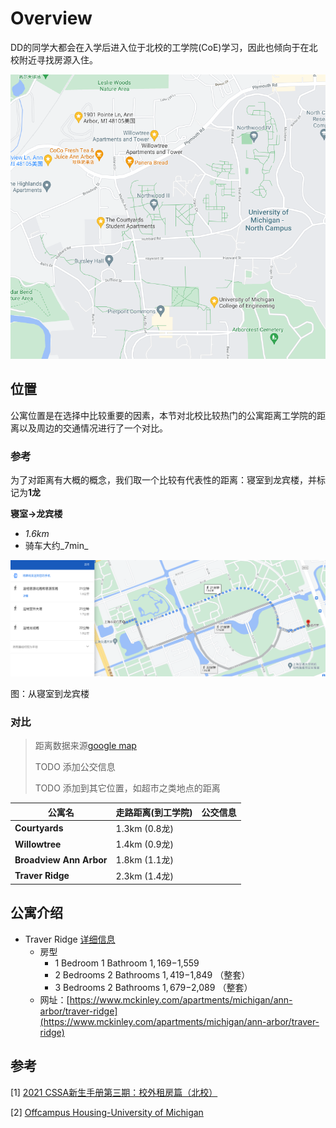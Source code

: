 # Overview

​ DD的同学大都会在入学后进入位于北校的工学院(CoE)学习，因此也倾向于在北校附近寻找房源入住。

![map-overview](../../.gitbook/assets/map-overview.png)

## 位置

​ 公寓位置是在选择中比较重要的因素，本节对北校比较热门的公寓距离工学院的距离以及周边的交通情况进行了一个对比。

### 参考

为了对距离有大概的概念，我们取一个比较有代表性的距离：寝室到龙宾楼，并标记为**1龙**

**寝室->龙宾楼**

* _1.6km_
* 骑车大约_7min_

![一龙](../../.gitbook/assets/dorm-lbl.png)

图：从寝室到龙宾楼

### 对比

> 距离数据来源[google map](https://www.google.com/maps/place/University+of+Michigan+College+of+Engineering/@42.2987848,-83.7104629,15.38z/data=!4m21!1m15!4m14!1m5!1m1!1s0x0:0x91129468b79a3a39!2m2!1d-83.713924!2d42.2915565!1m6!1m2!1s0x883cae7de979896b:0x52140ea84cf8c3b8!2sThe+Courtyards+Student+Apartments,+1780+Broadway+St,+Ann+Arbor,+MI+48105%E7%BE%8E%E5%9B%BD!2m2!1d-83.7214418!2d42.2954635!3e2!3m4!1s0x0:0x91129468b79a3a39!8m2!3d42.2915565!4d-83.713924)
>
> TODO 添加公交信息
>
> TODO 添加到其它位置，如超市之类地点的距离

| 公寓名                     | 走路距离(到工学院)   | 公交信息 |
| ----------------------- | ------------ | ---- |
| **Courtyards**          | 1.3km (0.8龙) |      |
| **Willowtree**          | 1.4km (0.9龙) |      |
| **Broadview Ann Arbor** | 1.8km (1.1龙) |      |
| **Traver Ridge**        | 2.3km (1.4龙) |      |

## 公寓介绍

* Traver Ridge [详细信息](detail-traverridge.md)
  * 房型
    * 1 Bedroom 1 Bathroom $1,169-$1,559
    * 2 Bedrooms 2 Bathrooms $1,419-$1,849 （整套）
    * 3 Bedrooms 2 Bathrooms $1,679-$2,089 （整套）
  * 网址：[https://www.mckinley.com/apartments/michigan/ann-arbor/traver-ridge](https://www.mckinley.com/apartments/michigan/ann-arbor/traver-ridge)

## 参考

\[1] [2021 CSSA新生手册第三期：校外租房篇（北校）](https://mp.weixin.qq.com/s/XL8AQ3tAoDwIneV5o78Bmg)

\[2] [Offcampus Housing-University of Michigan](https://offcampushousing.umich.edu/housing/campus-University+of+Michigan+--+North+Campus)
